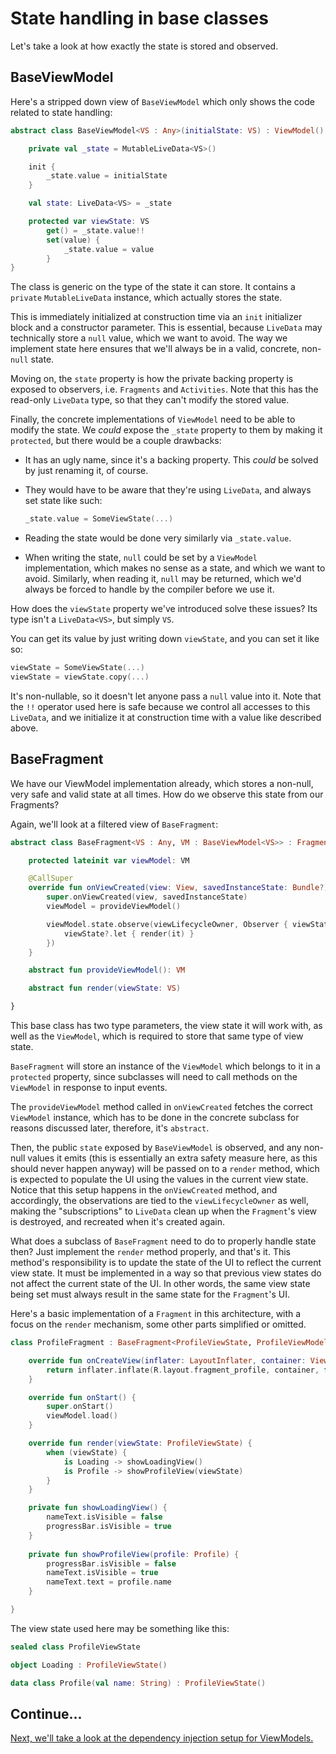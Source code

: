 # State handling in base classes

Let's take a look at how exactly the state is stored and observed.

## BaseViewModel

Here's a stripped down view of `BaseViewModel` which only shows the code related to state handling:

```kotlin
abstract class BaseViewModel<VS : Any>(initialState: VS) : ViewModel() {

    private val _state = MutableLiveData<VS>()

    init {
        _state.value = initialState
    }

    val state: LiveData<VS> = _state

    protected var viewState: VS
        get() = _state.value!!
        set(value) {
            _state.value = value
        }
}
```

The class is generic on the type of the state it can store. It contains a `private` `MutableLiveData` instance, which actually stores the state. 

This is immediately initialized at construction time via an `init` initializer block and a constructor parameter. This is essential, because `LiveData` may technically store a `null` value, which we want to avoid. The way we implement state here ensures that we'll always be in a valid, concrete, non-`null` state.

Moving on, the `state` property is how the private backing property is exposed to observers, i.e. `Fragments` and `Activities`. Note that this has the read-only `LiveData` type, so that they can't modify the stored value.

Finally, the concrete implementations of `ViewModel` need to be able to modify the state. We _could_ expose the `_state` property to them by making it `protected`, but there would be a couple drawbacks:

- It has an ugly name, since it's a backing property. This _could_ be solved by just renaming it, of course.
- They would have to be aware that they're using `LiveData`, and always set state like such:
    
    ```kotlin
    _state.value = SomeViewState(...)
    ```

- Reading the state would be done very similarly via `_state.value`.
- When writing the state, `null` could be set by a `ViewModel` implementation, which makes no sense as a state, and which we want to avoid. Similarly, when reading it, `null` may be returned, which we'd always be forced to handle by the compiler before we use it.

How does the `viewState` property we've introduced solve these issues? Its type isn't a `LiveData<VS>`, but simply `VS`. 

You can get its value by just writing down `viewState`, and you can set it like so:

```kotlin
viewState = SomeViewState(...)
viewState = viewState.copy(...)
```

It's non-nullable, so it doesn't let anyone pass a `null` value into it. Note that the `!!` operator used here is safe because we control all accesses to this `LiveData`, and we initialize it at construction time with a value like described above.

## BaseFragment

We have our ViewModel implementation already, which stores a non-null, very safe and valid state at all times. How do we observe this state from our Fragments?

Again, we'll look at a filtered view of `BaseFragment`:

```kotlin
abstract class BaseFragment<VS : Any, VM : BaseViewModel<VS>> : Fragment() {

    protected lateinit var viewModel: VM

    @CallSuper
    override fun onViewCreated(view: View, savedInstanceState: Bundle?) {
        super.onViewCreated(view, savedInstanceState)
        viewModel = provideViewModel()

        viewModel.state.observe(viewLifecycleOwner, Observer { viewState ->
            viewState?.let { render(it) }
        })
    }

    abstract fun provideViewModel(): VM

    abstract fun render(viewState: VS)

}
```

This base class has two type parameters, the view state it will work with, as well as the `ViewModel`, which is required to store that same type of view state.
 
`BaseFragment` will store an instance of the `ViewModel` which belongs to it in a `protected` property, since subclasses will need to call methods on the `ViewModel` in response to input events. 

The `provideViewModel` method called in `onViewCreated` fetches the correct `ViewModel` instance, which has to be done in the concrete subclass for reasons discussed later, therefore, it's `abstract`.

Then, the public `state` exposed by `BaseViewModel` is observed, and any non-null values it emits (this is essentially an extra safety measure here, as this should never happen anyway) will be passed on to a `render` method, which is expected to populate the UI using the values in the current view state. Notice that this setup happens in the `onViewCreated` method, and accordingly, the observations are tied to the `viewLifecycleOwner` as well, making the "subscriptions" to `LiveData` clean up when the `Fragment`'s view is destroyed, and recreated when it's created again. 

What does a subclass of `BaseFragment` need to do to properly handle state then? Just implement the `render` method properly, and that's it. This method's responsibility is to update the state of the UI to reflect the current view state. It must be implemented in a way so that previous view states do not affect the current state of the UI. In other words, the same view state being set must always result in the same state for the `Fragment`'s UI.

Here's a basic implementation of a `Fragment` in this architecture, with a focus on the `render` mechanism, some other parts simplified or omitted.

```kotlin
class ProfileFragment : BaseFragment<ProfileViewState, ProfileViewModel>() {

    override fun onCreateView(inflater: LayoutInflater, container: ViewGroup?, savedInstanceState: Bundle?): View? {
        return inflater.inflate(R.layout.fragment_profile, container, false)
    }

    override fun onStart() {
        super.onStart()
        viewModel.load()
    }

    override fun render(viewState: ProfileViewState) {
        when (viewState) {
            is Loading -> showLoadingView()
            is Profile -> showProfileView(viewState) 
        }
    }

    private fun showLoadingView() {
        nameText.isVisible = false
        progressBar.isVisible = true
    }
    
    private fun showProfileView(profile: Profile) {
        progressBar.isVisible = false
        nameText.isVisible = true
        nameText.text = profile.name
    }

}
```

The view state used here may be something like this:

```kotlin
sealed class ProfileViewState

object Loading : ProfileViewState()

data class Profile(val name: String) : ProfileViewState()
```

## Continue...

[Next, we'll take a look at the dependency injection setup for ViewModels.](./di-setup.md)
